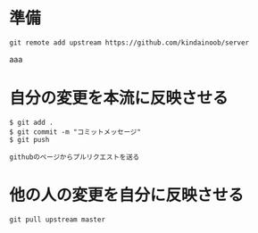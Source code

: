# 準備
```
git remote add upstream https://github.com/kindainoob/server
```
aaa
# 自分の変更を本流に反映させる

```
$ git add .
$ git commit -m "コミットメッセージ"
$ git push

githubのページからプルリクエストを送る
```

# 他の人の変更を自分に反映させる

```
git pull upstream master
```
